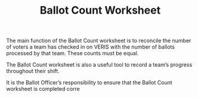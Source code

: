 ﻿---
layout: slide
title: "Ballot Count Worksheet"
---

The main function of the Ballot Count worksheet is to reconcile the number of voters a team has checked in on VERIS with the number of ballots processed by that team. These counts must be equal. 
 
The Ballot Count worksheet is also a useful tool to record a team’s progress throughout their shift.

It is the Ballot Officer’s responsibility to ensure that the Ballot Count worksheet is completed corre